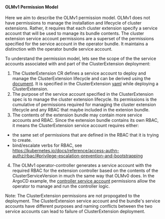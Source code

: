 #### OLMv1 Permission Model

Here we aim to describe the OLMv1 permission model. OLMv1 does not have permissions to manage the installation and lifecycle of cluster extensions. Rather, it requires that each cluster extension specify a service account that will be used to manage its bundle contents. The cluster extension service account permissions are a superset of the permissions specified for the service account in the operator bundle. It maintains a distinction with the operator bundle service account.

To understand the permission model, lets see the scope of the the service accounts associated with and part of the ClusterExtension deployment:

1) The ClusterExtension CR defines a service account to deploy and manage the ClusterExtension lifecycle and can be derived using the [document](../howto/derive-service-account.md). It is specified in the ClusterExtension [yaml](../tutorials/install-extension#L71) while deploying a ClusterExtension.
2) The purpose of the service account specified in the ClusterExtension spec is to manage the cluster extension lifecycle. Its permissions is the cumulative of permissions required for managing the cluster extension lifecycle and any RBAC that maybe included in the extenion bundle.
3) The contents of the extension bundle may contain more service accounts and RBAC. Since the extension bundle contains its own RBAC, it means the ClusterExtension service account requires either:
- the same set of permissions that are defined in the RBAC that it is trying to create.
- bind/escalate verbs for RBAC, see https://kubernetes.io/docs/reference/access-authn-authz/rbac/#privilege-escalation-prevention-and-bootstrapping
4) The OLMv1 operator-controller generates a service account with the required RBAC for the extension controller based on the contents of the ClusterServiceVersion in much the same way that OLMv0 does. In the ArgoCD example, the [controller service account](https://github.com/argoproj-labs/argocd-operator/blob/da6b8a7e68f71920de9545152714b9066990fc4b/deploy/olm-catalog/argocd-operator/0.6.0/argocd-operator.v0.6.0.clusterserviceversion.yaml#L1124) permissions allow the operator to manage and run the controller logic.

Note: The ClusterExtension permissions are not propogated to the deployment. The ClusterExtension service account and the bundle's service accounts have different purposes and naming conflicts between the two service accounts can lead to failure of ClusterExtension deployment.
